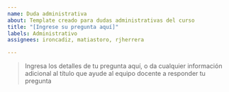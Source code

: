 ```yaml
---
name: Duda administrativa
about: Template creado para dudas administrativas del curso
title: "[Ingrese su pregunta aquí]"
labels: Administrativo
assignees: ironcadiz, matiastoro, rjherrera

---
```


> Ingresa los detalles de tu pregunta aquí, o da cualquier información adicional al título que ayude al equipo docente a responder tu pregunta
